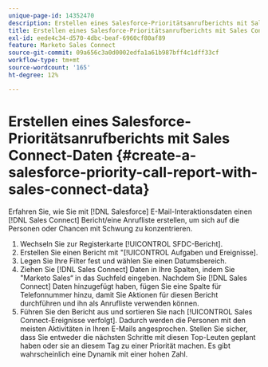 ```yaml
---
unique-page-id: 14352470
description: Erstellen eines Salesforce-Prioritätsanrufberichts mit Sales Connect-Daten - Marketo-Dokumente - Produktdokumentation
title: Erstellen eines Salesforce-Prioritätsanrufberichts mit Sales Connect-Daten
exl-id: eede4c34-d570-4dbc-beaf-6960cf80af89
feature: Marketo Sales Connect
source-git-commit: 09a656c3a0d0002edfa1a61b987bff4c1dff33cf
workflow-type: tm+mt
source-wordcount: '165'
ht-degree: 12%

---
```


# Erstellen eines Salesforce-Prioritätsanrufberichts mit Sales Connect-Daten {#create-a-salesforce-priority-call-report-with-sales-connect-data}

Erfahren Sie, wie Sie mit [!DNL Salesforce] E-Mail-Interaktionsdaten einen [!DNL Sales Connect] Bericht/eine Anrufliste erstellen, um sich auf die Personen oder Chancen mit Schwung zu konzentrieren.

1. Wechseln Sie zur Registerkarte [!UICONTROL SFDC-Bericht].
1. Erstellen Sie einen Bericht mit &quot;[!UICONTROL Aufgaben und Ereignisse].
1. Legen Sie Ihre Filter fest und wählen Sie einen Datumsbereich.
1. Ziehen Sie [!DNL Sales Connect] Daten in Ihre Spalten, indem Sie &quot;Marketo Sales“ in das Suchfeld eingeben. Nachdem Sie [!DNL Sales Connect] Daten hinzugefügt haben, fügen Sie eine Spalte für Telefonnummer hinzu, damit Sie Aktionen für diesen Bericht durchführen und ihn als Anrufliste verwenden können.
1. Führen Sie den Bericht aus und sortieren Sie nach [!UICONTROL Sales Connect-Ereignisse verfolgt]. Dadurch werden die Personen mit den meisten Aktivitäten in Ihren E-Mails angesprochen. Stellen Sie sicher, dass Sie entweder die nächsten Schritte mit diesen Top-Leuten geplant haben oder sie an diesem Tag zu einer Priorität machen. Es gibt wahrscheinlich eine Dynamik mit einer hohen Zahl.
